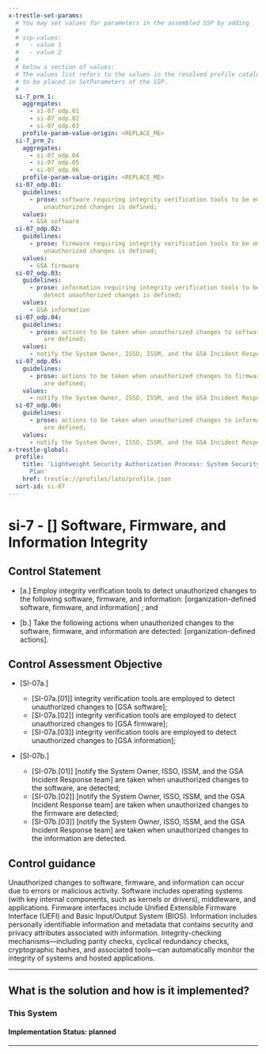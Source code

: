 ```yaml
---
x-trestle-set-params:
  # You may set values for parameters in the assembled SSP by adding
  #
  # ssp-values:
  #   - value 1
  #   - value 2
  #
  # below a section of values:
  # The values list refers to the values in the resolved profile catalog, and the ssp-values represent new values
  # to be placed in SetParameters of the SSP.
  #
  si-7_prm_1:
    aggregates:
      - si-07_odp.01
      - si-07_odp.02
      - si-07_odp.03
    profile-param-value-origin: <REPLACE_ME>
  si-7_prm_2:
    aggregates:
      - si-07_odp.04
      - si-07_odp.05
      - si-07_odp.06
    profile-param-value-origin: <REPLACE_ME>
  si-07_odp.01:
    guidelines:
      - prose: software requiring integrity verification tools to be employed to detect
          unauthorized changes is defined;
    values:
      - GSA software
  si-07_odp.02:
    guidelines:
      - prose: firmware requiring integrity verification tools to be employed to detect
          unauthorized changes is defined;
    values:
      - GSA firmware
  si-07_odp.03:
    guidelines:
      - prose: information requiring integrity verification tools to be employed to
          detect unauthorized changes is defined;
    values:
      - GSA information
  si-07_odp.04:
    guidelines:
      - prose: actions to be taken when unauthorized changes to software are detected
          are defined;
    values:
      - notify the System Owner, ISSO, ISSM, and the GSA Incident Response team
  si-07_odp.05:
    guidelines:
      - prose: actions to be taken when unauthorized changes to firmware are detected
          are defined;
    values:
      - notify the System Owner, ISSO, ISSM, and the GSA Incident Response team
  si-07_odp.06:
    guidelines:
      - prose: actions to be taken when unauthorized changes to information are detected
          are defined;
    values:
      - notify the System Owner, ISSO, ISSM, and the GSA Incident Response team
x-trestle-global:
  profile:
    title: 'Lightweight Security Authorization Process: System Security and Privacy
      Plan'
    href: trestle://profiles/lato/profile.json
  sort-id: si-07
---
```


# si-7 - \[\] Software, Firmware, and Information Integrity

## Control Statement

- \[a.\] Employ integrity verification tools to detect unauthorized changes to the following software, firmware, and information: [organization-defined software, firmware, and information] ; and

- \[b.\] Take the following actions when unauthorized changes to the software, firmware, and information are detected: [organization-defined actions].

## Control Assessment Objective

- \[SI-07a.\]

  - \[SI-07a.[01]\] integrity verification tools are employed to detect unauthorized changes to [GSA software];
  - \[SI-07a.[02]\] integrity verification tools are employed to detect unauthorized changes to [GSA firmware];
  - \[SI-07a.[03]\] integrity verification tools are employed to detect unauthorized changes to [GSA information];

- \[SI-07b.\]

  - \[SI-07b.[01]\] [notify the System Owner, ISSO, ISSM, and the GSA Incident Response team] are taken when unauthorized changes to the software, are detected;
  - \[SI-07b.[02]\] [notify the System Owner, ISSO, ISSM, and the GSA Incident Response team] are taken when unauthorized changes to the firmware are detected;
  - \[SI-07b.[03]\] [notify the System Owner, ISSO, ISSM, and the GSA Incident Response team] are taken when unauthorized changes to the information are detected.

## Control guidance

Unauthorized changes to software, firmware, and information can occur due to errors or malicious activity. Software includes operating systems (with key internal components, such as kernels or drivers), middleware, and applications. Firmware interfaces include Unified Extensible Firmware Interface (UEFI) and Basic Input/Output System (BIOS). Information includes personally identifiable information and metadata that contains security and privacy attributes associated with information. Integrity-checking mechanisms—including parity checks, cyclical redundancy checks, cryptographic hashes, and associated tools—can automatically monitor the integrity of systems and hosted applications.

______________________________________________________________________

## What is the solution and how is it implemented?

<!-- For implementation status enter one of: implemented, partial, planned, alternative, not-applicable -->

<!-- Note that the list of rules under ### Rules: is read-only and changes will not be captured after assembly to JSON -->

### This System

<!-- Add implementation prose for the main This System component for control: si-7 -->

#### Implementation Status: planned

______________________________________________________________________
